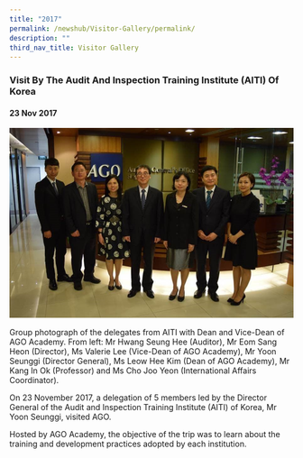 ```yaml
---
title: "2017"
permalink: /newshub/Visitor-Gallery/permalink/
description: ""
third_nav_title: Visitor Gallery
---
```

### Visit By The Audit And Inspection Training Institute (AITI) Of Korea
#### 23 Nov 2017

![](/images/Visitors/AITI.jpg)

Group photograph of the delegates from AITI with Dean and Vice-Dean of AGO Academy. From left: Mr Hwang Seung Hee (Auditor), Mr Eom Sang Heon (Director), Ms Valerie Lee (Vice-Dean of AGO Academy), Mr Yoon Seunggi (Director General), Ms Leow Hee Kim (Dean of AGO Academy), Mr Kang In Ok (Professor) and Ms Cho Joo Yeon (International Affairs Coordinator).

On 23 November 2017, a delegation of 5 members led by the Director General of the Audit and Inspection Training Institute (AITI) of Korea, Mr Yoon Seunggi, visited AGO.

Hosted by AGO Academy, the objective of the trip was to learn about the training and development practices adopted by each institution.